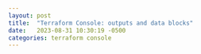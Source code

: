 ```yaml
---
layout: post
title:  "Terraform Console: outputs and data blocks"
date:   2023-08-31 10:30:19 -0500
categories: terraform console
---
```

